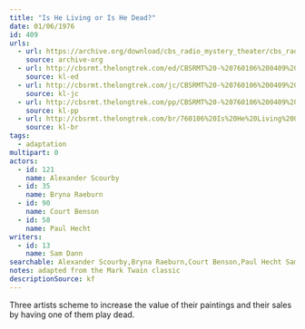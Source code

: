 ```yaml
---
title: "Is He Living or Is He Dead?"
date: 01/06/1976
id: 409
urls: 
  - url: https://archive.org/download/cbs_radio_mystery_theater/cbs_radio_mystery_theater-0401-0450.zip/cbs_radio_mystery_theater-0401-0450%2Fcbsrmt_0409_is_he_living_or_is_he_dead.mp3
    source: archive-org
  - url: http://cbsrmt.thelongtrek.com/ed/CBSRMT%20-%20760106%200409%20Is%20He%20Living%20Or%20Is%20He%20Dead_ed.mp3
    source: kl-ed
  - url: http://cbsrmt.thelongtrek.com/jc/CBSRMT%20-%20760106%200409%20Is%20He%20Living%20Or%20Is%20He%20Dead%20vbr%20na_jc.mp3
    source: kl-jc
  - url: http://cbsrmt.thelongtrek.com/pp/CBSRMT%20-%20760106%200409%20Is%20He%20Living%20or%20Is%20He%20Dead_pp.mp3
    source: kl-pp
  - url: http://cbsrmt.thelongtrek.com/br/760106%20Is%20He%20Living%20Or%20Is%20He%20Dead-WOR.mp3
    source: kl-br
tags: 
  - adaptation
multipart: 0
actors:  
  - id: 121
    name: Alexander Scourby  
  - id: 35
    name: Bryna Raeburn  
  - id: 90
    name: Court Benson  
  - id: 58
    name: Paul Hecht
writers:  
  - id: 13
    name: Sam Dann
searchable: Alexander Scourby,Bryna Raeburn,Court Benson,Paul Hecht Sam Dann
notes: adapted from the Mark Twain classic
descriptionSource: kf
---
```

Three artists scheme to increase the value of their paintings and their sales by having one of them play dead.